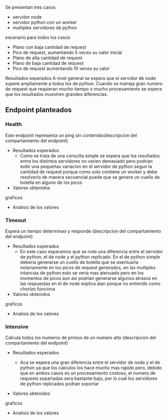 Se presentan tres casos
* servidor node
* servidor python con un worker 
* multiples servidores de python


escenario para todos los casos
* Plano con baja cantidad de request
* Pico de request, aumentando 5 veces su valor inicial
* Plano de alta cantidad de request
* Plano de baja cantidad de request
* Pico de request aumentando 10 veces su valor

Resultados esperados
A nivel general se espera que el servidor de node supere ampliamente a todos los de python. Cuando se maneja gran numero de request que requieran mucho tiempo o mucho procesamiento se espera que los resultados muestren grandes diferencias. 

## Endpoint planteados

### Health
Este endpoint representa un ping sin contenido(descripcion del compartamiento del endpoint)
* Resultados esperados
  * Como se trata de una consulta simple se espera que los resultados entre los distintos servidores no varien demasiado pero podrian exitir una pequeñas variacion en el servidor de python segun la cantidad de request porque como solo contiene un worker y debe resolverlo de manera secuencial puede que se genere un cuello de botella en alguno de los picos
* Valores obtenidos

graficos

* Analisis de los valores

### Timeout
  Espera un tiempo determinao y responde (descripcion del compartamiento del endpoint)

* Resultados esperados
  * En este caso esperamos que se note una diferencia entre el servidor de python, el de node y el python replicado. En el de python simple deberia generarse un cuello de botella que se asentuaria notariamente en los picos de request generados, en las multiples intancias de python esto se veria mas atenuado pero en los momentos de picos aun asi podrian generarse algunos atrasos en las respuestas en el de node explica alan porque no entiendo como chorizo funciona
* Valores obtenidos

graficos

* Analisis de los valores
  
### Intensive
  Calcula todos los numeros de primos de un numero alto (descripcion del compartamiento del endpoint)

* Resultados esperados
  * Aca se espera una gran diferencia entre el servidor de node y el de python ya que los calculos los hace mucho mas rapido pero, debido que en ambos casos es un procesamiento costoso, el numero de requests sopartadas sera bastante bajo, por lo cual los servidores de python replicados podran soportar 
  
* Valores obtenidos

graficos

* Analisis de los valores
  